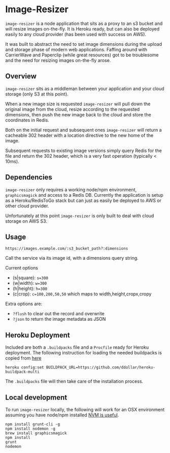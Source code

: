 # Image-Resizer

`image-resizer` is a node application that sits as a proxy to an s3 bucket and will resize images on-the-fly. It is Heroku ready, but can also be deployed easily to any cloud provider (has been used with success on AWS).

It was built to abstract the need to set image dimensions during the upload and storage phase of modern web applications. Faffing around with CarrierWave and Paperclip (while great resources) got to be troublesome and the need for resizing images on-the-fly arose.


## Overview

`image-resizer` sits as a middleman between your application and your cloud storage (only S3 at this point).

When a new image size is requested `image-resizer` will pull down the original image from the cloud, resize according to the requested dimensions, then push the new image back to the cloud and store the coordinates in Redis.

Both on the initial request and subsequent ones `image-resizer` will return a cacheable 302 header with a location directive to the new home of the image.

Subsequent requests to existing image versions simply query Redis for the file and return the 302 header, which is a very fast operation (typically < 10ms).


## Dependencies

`image-resizer` only requires a working node/npm environment, `graphicsmagick` and access to a Redis DB. Currently the application is setup as a Heroku/RedisToGo stack but can just as easily be deployed to AWS or other cloud provider.

Unfortunately at this point `image-resizer` is only built to deal with cloud storage on AWS S3.


## Usage
`https://images.example.com/:s3_bucket_path?:dimensions`

Call the service via its image id, with a dimensions query string.

Current options

*  (s|square): `s=300`
*  (w|width):  `w=300`
*  (h|height): `h=300`
*  (c|crop): `c=100,200,50,50` which maps to width,height,cropx,cropy

Extra options are:

* `?flush` to clear out the record and overwrite
* `?json` to return the image metadata as JSON


## Heroku Deployment

Included are both a `.buildpacks` file and a `Procfile` ready for Heroku deployment. The following instruction for loading the needed buildpacks is copied from [here](https://github.com/mcollina/heroku-buildpack-graphicsmagick)

`heroku config:set BUILDPACK_URL=https://github.com/ddollar/heroku-buildpack-multi`

The `.buildpacks` file will then take care of the installation process.


## Local development

To run `image-resizer` locally, the following will work for an OSX environment assuming you have node/npm installed [NVM is useful](https://github.com/creationix/nvm).

    npm install grunt-cli -g
    npm install nodemon -g
    brew install graphicsmagick
    npm install
    grunt
    nodemon